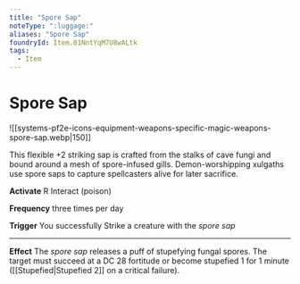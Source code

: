 ```yaml
---
title: "Spore Sap"
noteType: ":luggage:"
aliases: "Spore Sap"
foundryId: Item.01NntYqM7U8wALtk
tags:
  - Item
---
```


# Spore Sap
![[systems-pf2e-icons-equipment-weapons-specific-magic-weapons-spore-sap.webp|150]]

This flexible +2 striking sap is crafted from the stalks of cave fungi and bound around a mesh of spore-infused gills. Demon-worshipping xulgaths use spore saps to capture spellcasters alive for later sacrifice.

**Activate** R Interact (poison)

**Frequency** three times per day

**Trigger** You successfully Strike a creature with the _spore sap_

* * *

**Effect** The _spore sap_ releases a puff of stupefying fungal spores. The target must succeed at a DC 28 fortitude or become stupefied 1 for 1 minute ([[Stupefied|Stupefied 2]] on a critical failure).
